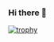 ### Hi there 👋

[![trophy](https://github-profile-trophy.vercel.app/?username=lockiultra&theme=onedark)](https://github.com/ryo-ma/github-profile-trophy)

<!--
**lockiultra/lockiultra** is a ✨ _special_ ✨ repository because its `README.md` (this file) appears on your GitHub profile.

Here are some ideas to get you started:

- 🔭 I’m currently working on ...
- 🌱 I’m currently learning ...
- 👯 I’m looking to collaborate on ...
- 🤔 I’m looking for help with ...
- 💬 Ask me about ...
- 📫 How to reach me: ...
- 😄 Pronouns: ...
- ⚡ Fun fact: ...
-->
